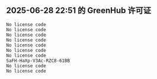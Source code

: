 ## 2025-06-28 22:51 的 GreenHub 许可证
```
No license code
No license code
No license code
No license code
No license code
No license code
No license code
SaFH-HaXp-V3Ac-RZC8-61BB
No license code
No license code
```
